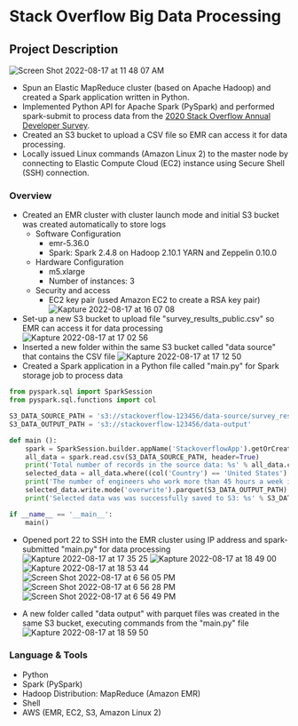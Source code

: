 # Stack Overflow Big Data Processing
## **Project Description**
![Screen Shot 2022-08-17 at 11 48 07 AM](https://user-images.githubusercontent.com/94224903/185272147-248e5729-8a1d-4a11-b4e3-f415f87200a0.jpg)

- Spun an Elastic MapReduce cluster (based on Apache Hadoop) and created a Spark application written in Python.
- Implemented Python API for Apache Spark (PySpark) and performed spark-submit to process data from the [2020 Stack Overflow Annual Developer Survey](https://insights.stackoverflow.com/survey).
- Created an S3 bucket to upload a CSV file so EMR can access it for data processing.
- Locally issued Linux commands (Amazon Linux 2) to the master node by connecting to Elastic Compute Cloud (EC2) instance using Secure Shell (SSH) connection.

### **Overview**

- Created an EMR cluster with cluster launch mode and initial S3 bucket was created automatically to store logs
    - Software Configuration
        - emr-5.36.0
        - Spark: Spark 2.4.8 on Hadoop 2.10.1 YARN and Zeppelin 0.10.0
    - Hardware Configuration
        - m5.xlarge
        - Number of instances: 3
    - Security and access
        - EC2 key pair (used Amazon EC2 to create a RSA key pair)
![Kapture 2022-08-17 at 16 07 08](https://user-images.githubusercontent.com/94224903/185259581-10e86439-fb22-48de-8593-f423cd1e2079.gif)
- Set-up a new S3 bucket to upload file "survey_results_public.csv" so EMR can access it for data processing
![Kapture 2022-08-17 at 17 02 56](https://user-images.githubusercontent.com/94224903/185264338-9171114a-d83c-4018-bd85-8e164c3964d8.gif)
- Inserted a new folder within the same S3 bucket called "data source" that contains the CSV file
![Kapture 2022-08-17 at 17 12 50](https://user-images.githubusercontent.com/94224903/185265193-2391efaa-5f12-48a6-89c2-05a8fd609765.gif)
- Created a Spark application in a Python file called "main.py" for Spark storage job to process data
```Python
from pyspark.sql import SparkSession
from pyspark.sql.functions import col

S3_DATA_SOURCE_PATH = 's3://stackoverflow-123456/data-source/survey_results_public.csv'
S3_DATA_OUTPUT_PATH = 's3://stackoverflow-123456/data-output'

def main ():
    spark = SparkSession.builder.appName('StackoverflowApp').getOrCreate()
    all_data = spark.read.csv(S3_DATA_SOURCE_PATH, header=True)
    print('Total number of records in the source data: %s' % all_data.count())
    selected_data = all_data.where((col('Country') == 'United States') & (col('WorkWeekHrs') > 45))
    print('The number of engineers who work more than 45 hours a week in the US is: %s' % selected_data.count())
    selected_data.write.mode('overwrite').parquet(S3_DATA_OUTPUT_PATH)
    print('Selected data was was successfully saved to S3: %s' % S3_DATA_OUTPUT_PATH)

if __name__ == '__main__':
    main()
```
- Opened port 22 to SSH into the EMR cluster using IP address and spark-submitted "main.py" for data processing
![Kapture 2022-08-17 at 17 35 25](https://user-images.githubusercontent.com/94224903/185267170-3fd6b9ac-9578-4b03-abe6-f4039d36a675.gif)
![Kapture 2022-08-17 at 18 49 00](https://user-images.githubusercontent.com/94224903/185274467-d4207aae-f728-4f5a-9999-62b1e027681c.gif)
![Kapture 2022-08-17 at 18 53 44](https://user-images.githubusercontent.com/94224903/185275094-b45bc7bb-84d1-4f17-87c4-5b3da50f8acb.gif)
![Screen Shot 2022-08-17 at 6 56 05 PM](https://user-images.githubusercontent.com/94224903/185275382-d63b5857-8789-4c58-beea-626a728f3644.jpg)
![Screen Shot 2022-08-17 at 6 56 28 PM](https://user-images.githubusercontent.com/94224903/185275385-e4e65f29-454f-4191-b5ec-cbccd10e0c02.jpg)
![Screen Shot 2022-08-17 at 6 56 49 PM](https://user-images.githubusercontent.com/94224903/185275394-a7085e0e-59b0-4044-8e12-5795fa823954.jpg)


- A new folder called "data output" with parquet files was created in the same S3 bucket, executing commands from the "main.py" file
![Kapture 2022-08-17 at 18 59 50](https://user-images.githubusercontent.com/94224903/185276121-4c7831df-89a7-4637-9ece-58d4e2393a80.gif)


### Language **& Tools**

- Python
- Spark (PySpark)
- Hadoop Distribution: MapReduce (Amazon EMR)
- Shell
- AWS (EMR, EC2, S3, Amazon Linux 2)
